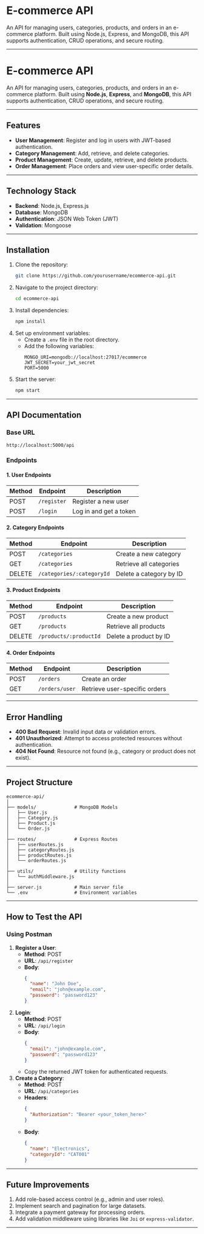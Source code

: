 
# E-commerce API

An API for managing users, categories, products, and orders in an e-commerce platform. Built using Node.js, Express, and MongoDB, this API supports authentication, CRUD operations, and secure routing.

---

# **E-commerce API**

An API for managing users, categories, products, and orders in an e-commerce platform. Built using **Node.js**, **Express**, and **MongoDB**, this API supports authentication, CRUD operations, and secure routing.

---

## **Features**

- **User Management**: Register and log in users with JWT-based authentication.
- **Category Management**: Add, retrieve, and delete categories.
- **Product Management**: Create, update, retrieve, and delete products.
- **Order Management**: Place orders and view user-specific order details.

---

## **Technology Stack**

- **Backend**: Node.js, Express.js
- **Database**: MongoDB
- **Authentication**: JSON Web Token (JWT)
- **Validation**: Mongoose

---

## **Installation**

1. Clone the repository:
   ```bash
   git clone https://github.com/yourusername/ecommerce-api.git
   ```
2. Navigate to the project directory:
   ```bash
   cd ecommerce-api
   ```
3. Install dependencies:
   ```bash
   npm install
   ```
4. Set up environment variables:
   - Create a `.env` file in the root directory.
   - Add the following variables:
     ```env
     MONGO_URI=mongodb://localhost:27017/ecommerce
     JWT_SECRET=your_jwt_secret
     PORT=5000
     ```
5. Start the server:
   ```bash
   npm start
   ```

---

## **API Documentation**

### **Base URL**

```
http://localhost:5000/api
```

### **Endpoints**

#### **1. User Endpoints**

| Method | Endpoint        | Description           |
|--------|-----------------|-----------------------|
| POST   | `/register`     | Register a new user   |
| POST   | `/login`        | Log in and get a token |

#### **2. Category Endpoints**

| Method | Endpoint                | Description                    |
|--------|-------------------------|--------------------------------|
| POST   | `/categories`           | Create a new category          |
| GET    | `/categories`           | Retrieve all categories        |
| DELETE | `/categories/:categoryId` | Delete a category by ID        |

#### **3. Product Endpoints**

| Method | Endpoint                | Description                    |
|--------|-------------------------|--------------------------------|
| POST   | `/products`             | Create a new product           |
| GET    | `/products`             | Retrieve all products          |
| DELETE | `/products/:productId`  | Delete a product by ID         |

#### **4. Order Endpoints**

| Method | Endpoint          | Description               |
|--------|-------------------|---------------------------|
| POST   | `/orders`         | Create an order           |
| GET    | `/orders/user`    | Retrieve user-specific orders |

---

## **Error Handling**

- **400 Bad Request**: Invalid input data or validation errors.
- **401 Unauthorized**: Attempt to access protected resources without authentication.
- **404 Not Found**: Resource not found (e.g., category or product does not exist).

---

## **Project Structure**

```
ecommerce-api/
│
├── models/              # MongoDB Models
│   ├── User.js
│   ├── Category.js
│   ├── Product.js
│   └── Order.js
│
├── routes/              # Express Routes
│   ├── userRoutes.js
│   ├── categoryRoutes.js
│   ├── productRoutes.js
│   └── orderRoutes.js
│
├── utils/               # Utility functions
│   └── authMiddleware.js
│
├── server.js            # Main server file
└── .env                 # Environment variables
```

---

## **How to Test the API**

### **Using Postman**
1. **Register a User**:
   - **Method**: POST
   - **URL**: `/api/register`
   - **Body**:
     ```json
     {
       "name": "John Doe",
       "email": "john@example.com",
       "password": "password123"
     }
     ```
2. **Login**:
   - **Method**: POST
   - **URL**: `/api/login`
   - **Body**:
     ```json
     {
       "email": "john@example.com",
       "password": "password123"
     }
     ```
   - Copy the returned JWT token for authenticated requests.
3. **Create a Category**:
   - **Method**: POST
   - **URL**: `/api/categories`
   - **Headers**:
     ```json
     {
       "Authorization": "Bearer <your_token_here>"
     }
     ```
   - **Body**:
     ```json
     {
       "name": "Electronics",
       "categoryId": "CAT001"
     }
     ```

---

## **Future Improvements**

1. Add role-based access control (e.g., admin and user roles).
2. Implement search and pagination for large datasets.
3. Integrate a payment gateway for processing orders.
4. Add validation middleware using libraries like `Joi` or `express-validator`.

---
